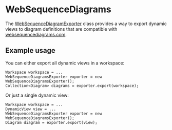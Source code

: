 # WebSequenceDiagrams

The [WebSequenceDiagramExporter](WebSequenceDiagramsDiagram.java) class provides a way to export dynamic views to
diagram definitions that are compatible with [websequencediagrams.com](https://www.websequencediagrams.com).

## Example usage

You can either export all dynamic views in a workspace:

```
Workspace workspace = ...
WebSequenceDiagramsExporter exporter = new WebSequenceDiagramsExporter();
Collection<Diagram> diagrams = exporter.export(workspace);
```

Or just a single dynamic view:

```
Workspace workspace = ...
DynamicView view = ...
WebSequenceDiagramsExporter exporter = new WebSequenceDiagramsExporter();
Diagram diagram = exporter.export(view);
```